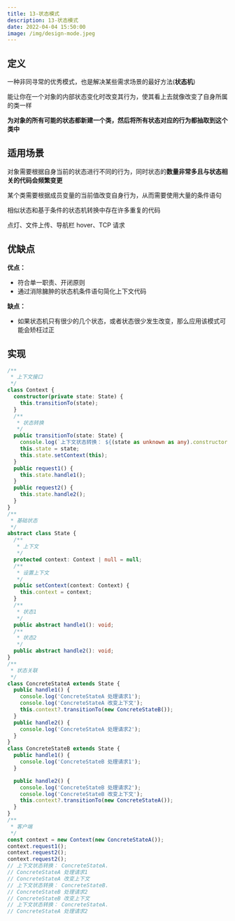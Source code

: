 ```yaml
---
title: 13-状态模式
description: 13-状态模式
date: 2022-04-04 15:50:00
image: /img/design-mode.jpeg
---
```



## 定义

一种非同寻常的优秀模式，也是解决某些需求场景的最好方法(**状态机**)

能让你在一个对象的内部状态变化时改变其行为，使其看上去就像改变了自身所属的类一样

<n-alert type="info">**为对象的所有可能的状态都新建一个类，然后将所有状态对应的行为都抽取到这个类中**</n-alert>

## 适用场景

对象需要根据自身当前的状态进行不同的行为，同时状态的**数量非常多且与状态相关的代码会频繁变更**

某个类需要根据成员变量的当前值改变自身行为，从而需要使用大量的条件语句

相似状态和基于条件的状态机转换中存在许多重复的代码

点灯、文件上传、导航栏 hover、TCP 请求

## 优缺点

**优点：**
- 符合单一职责、开闭原则
- 通过消除臃肿的状态机条件语句简化上下文代码

**缺点：**
- 如果状态机只有很少的几个状态，或者状态很少发生改变，那么应用该模式可能会矫枉过正

## 实现

```ts
/**
 * 上下文接口
 */
class Context {
  constructor(private state: State) {
    this.transitionTo(state);
  }
  /**
   * 状态转换
   */
  public transitionTo(state: State) {
    console.log(`上下文状态转换： ${(state as unknown as any).constructor.name}.`);
    this.state = state;
    this.state.setContext(this);
  }
  public request1() {
    this.state.handle1();
  }
  public request2() {
    this.state.handle2();
  }
}
/**
 * 基础状态
 */
abstract class State {
  /**
   * 上下文
   */
  protected context: Context | null = null;
  /**
   * 设置上下文
   */
  public setContext(context: Context) {
    this.context = context;
  }
  /**
   * 状态1
   */
  public abstract handle1(): void;
  /**
   * 状态2
   */
  public abstract handle2(): void;
}
/**
 * 状态关联
 */
class ConcreteStateA extends State {
  public handle1() {
    console.log('ConcreteStateA 处理请求1');
    console.log('ConcreteStateA 改变上下文');
    this.context?.transitionTo(new ConcreteStateB());
  }
  public handle2() {
    console.log('ConcreteStateA 处理请求2');
  }
}
class ConcreteStateB extends State {
  public handle1() {
    console.log('ConcreteStateB 处理请求1');
  }

  public handle2() {
    console.log('ConcreteStateB 处理请求2');
    console.log('ConcreteStateB 改变上下文');
    this.context?.transitionTo(new ConcreteStateA());
  }
}
/**
 * 客户端
 */
const context = new Context(new ConcreteStateA());
context.request1();
context.request2();
context.request2();
// 上下文状态转换： ConcreteStateA.
// ConcreteStateA 处理请求1
// ConcreteStateA 改变上下文
// 上下文状态转换： ConcreteStateB.
// ConcreteStateB 处理请求2
// ConcreteStateB 改变上下文
// 上下文状态转换： ConcreteStateA.
// ConcreteStateA 处理请求2
```